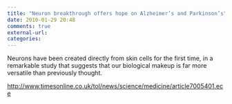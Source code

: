 ```yaml
---
title: "Neuron breakthrough offers hope on Alzheimer’s and Parkinson’s"
date: 2010-01-29 20:48
comments: true
external-url:
categories:
---
```

Neurons have been created directly from skin cells for the first time, in a remarkable study that suggests that our biological makeup is far more versatile than previously thought.

<http://www.timesonline.co.uk/tol/news/science/medicine/article7005401.ece>
